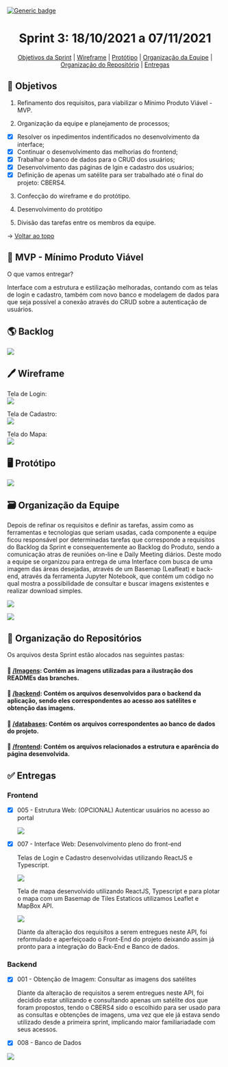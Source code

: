 [![Generic badge](https://img.shields.io/badge/STATUS%20DA%20SPRINT-CONCLUÍDA-green)](https://shields.io/)
<br id="topo">
<h1 align="center"> Sprint 3: 18/10/2021 a 07/11/2021 </h1>
<p align="center"> 
    <a href="#objetivos">Objetivos da Sprint</a> |
    <a href="#wireframe">Wireframe</a> | 
    <a href="#prototipo">Protótipo</a> | 
    <a href="#org">Organização da Equipe</a> | 
    <a href="#repo">Organização do Repositório</a> |
    <a href="#entregas">Entregas</a> 
 </p>
 
<span id="objetivos">

## 🎯 Objetivos

1. Refinamento dos requisitos, para viabilizar o Mínimo Produto Viável - MVP.

2. Organização da equipe e planejamento de processos;

- [x] Resolver os inpedimentos indentificados no desenvolvimento da interface;
- [x] Continuar o desenvolvimento das melhorias do frontend;
- [x] Trabalhar o banco de dados para o CRUD dos usuários;
- [x] Desenvolvimento das páginas de lgin e cadastro dos usuários;
- [x] Definição de apenas um satélite para ser trabalhado até o final do projeto: CBERS4.

3. Confecção do wireframe e do protótipo.

4. Desenvolvimento do protótipo

5. Divisão das tarefas entre os membros da equipe.
 
→ [Voltar ao topo](#topo)

<span id="mvp">

## 🛴 MVP - Mínimo Produto Viável

<p>O que vamos entregar?</p>

 Interface com a estrutura e estilização melhoradas, contando com as telas de login e cadastro, também com novo banco e modelagem de dados para que seja possível a conexão através do CRUD sobre a autenticação de usuários.
    
<span id="backlog">

## 🌎 Backlog

![](https://github.com/grupo-3dsm/Sirius-repoP.I/blob/sprint-3/Imagens/Sprint3-Backlog.png)

<span id="wireframe">

## 🖊️ Wireframe

Tela de Login:   
![](https://github.com/grupo-3dsm/Sirius-repoP.I/blob/sprint-3/Imagens/Sprint3-Wireframe-TelaDeLogin.png)

Tela de Cadastro:   
![](https://github.com/grupo-3dsm/Sirius-repoP.I/blob/sprint-3/Imagens/Sprint3-Wireframe-TelaDeCadastro.png)

Tela do Mapa:   
![](https://github.com/grupo-3dsm/Sirius-repoP.I/blob/sprint-3/Imagens/Sprint3-Wireframe-TelaDoMapa.png)
    
<span id="prototipo">

## :desktop_computer: Protótipo

![](https://github.com/grupo-3dsm/Sirius-repoP.I/blob/sprint-3/Imagens/Sprint3-Prototipo.gif)    

<span id="org">

## 🗃️ Organização da Equipe

Depois de refinar os requisitos e definir as tarefas, assim como as ferramentas e tecnologias que seriam usadas, cada componente a equipe ficou responsável por determinadas
tarefas que corresponde a requisitos do Backlog da Sprint e consequentemente ao Backlog do Produto, sendo a comunicação atras de reuniões on-line e Daily Meeting diários.
Deste modo a equipe se organizou para entrega de uma Interface com busca de uma imagem das áreas desejadas, através de um Basemap (Leafleat) e back-end, 
através da ferramenta Jupyter Notebook, que contém um código no qual mostra a possibilidade de consultar e buscar imagens existentes e realizar download simples.

![](https://github.com/grupo-3dsm/Sirius-repoP.I/blob/sprint-3/Imagens/Sprint3-Burndown.png)

![](https://github.com/grupo-3dsm/Sirius-repoP.I/blob/sprint-3/Imagens/Sprint3-Burndown2.png)

<span id="repo">

## :file_folder: Organização do Repositórios 

Os arquivos desta Sprint estão alocados nas seguintes pastas:
#### 📁 <a href="https://github.com/grupo-3dsm/Sirius-repoP.I/tree/sprint-3/Imagens">/Imagens</a>: Contém as imagens utilizadas para a ilustração dos READMEs das branches.
#### 📁 <a href="https://github.com/grupo-3dsm/Sirius-repoP.I/tree/sprint-3/backend">/backend</a>: Contém os arquivos desenvolvidos para o backend da aplicação, sendo eles correspondentes ao acesso aos satélites e obtenção das imagens.
#### 📁 <a href="https://github.com/grupo-3dsm/Sirius-repoP.I/tree/sprint-3/databases">/databases</a>: Contém os arquivos correspondentes ao banco de dados do projeto.
#### 📁 <a href="https://github.com/grupo-3dsm/Sirius-repoP.I/tree/sprint-3/frontend">/frontend</a>: Contém os arquivos relacionados a estrutura e aparência do página desenvolvida.
    
    
    
<span id="entregas">

## :white_check_mark: Entregas
    
### Frontend

- [x] 005 - Estrutura Web: (OPCIONAL) Autenticar usuários no acesso ao portal
    
    ![](https://github.com/grupo-3dsm/Sirius-repoP.I/blob/sprint-3/Imagens/Sprint3-EstruturaWeb.gif)
    
- [x] 007 - Interface Web: Desenvolvimento pleno do front-end
    
    Telas de Login e Cadastro desenvolvidas utilizando ReactJS e Typescript.
    
    ![](https://github.com/grupo-3dsm/Sirius-repoP.I/blob/sprint-3/Imagens/Sprint3-EstruturaWeb.gif)
        
    Tela de mapa desenvolvido utilizando ReactJS, Typescript e para plotar o mapa com um Basemap de Tiles Estaticos utilizamos Leaflet e MapBox API.
    
    ![](https://github.com/grupo-3dsm/Sirius-repoP.I/blob/sprint-3/Imagens/Sprint3-InterfaceWeb.gif)
    
    Diante da alteração dos requisitos a serem entregues neste API, foi reformulado e aperfeiçoado o Front-End do projeto deixando assim já pronto para a integração do Back-End e Banco de dados.
    
### Backend
    
- [x] 001 - Obtenção de Imagem: Consultar as imagens dos satélites
    
    Diante da alteração de requisitos a serem entregues neste API, foi decidido estar utilizando e consultando apenas um satélite dos que foram propostos, tendo o CBERS4 sido o escolhido para ser usado para as consultas e obtenções de imagens, uma vez que ele já estava sendo utilizado desde a primeira sprint, implicando maior familiariadade com seus acessos.


- [x] 008 - Banco de Dados


    
![](https://github.com/grupo-3dsm/Sirius-repoP.I/blob/sprint-3/Imagens/Sprint3-Modelagem-BancoDeDados.png)


    
    
